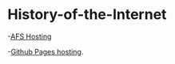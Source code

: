 # History-of-the-Internet
-[AFS Hosting](https://web.njit.edu/~dn236/IS117/History-of-the-Internet/index.html)

-[Github Pages hosting](https://dpn418.github.io/History-of-the-Internet/).

